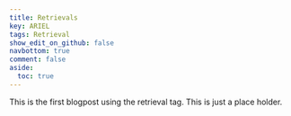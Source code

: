 ```yaml
---
title: Retrievals
key: ARIEL
tags: Retrieval
show_edit_on_github: false
navbottom: true
comment: false
aside:
  toc: true
---
```


This is the first blogpost using the retrieval tag. This is just a place holder.
